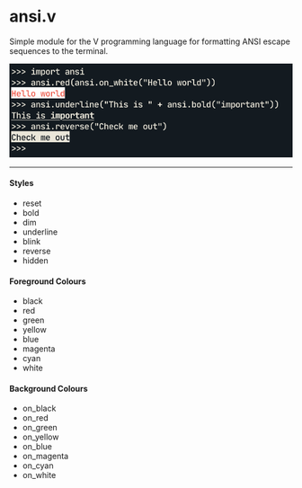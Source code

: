 # ansi.v

Simple module for the V programming language for formatting ANSI escape sequences to the terminal.

![img](example.png)

--------

#### Styles
- reset
- bold
- dim
- underline
- blink
- reverse
- hidden

#### Foreground Colours
- black
- red
- green
- yellow
- blue
- magenta
- cyan
- white

#### Background Colours
- on_black
- on_red
- on_green
- on_yellow
- on_blue
- on_magenta
- on_cyan
- on_white
